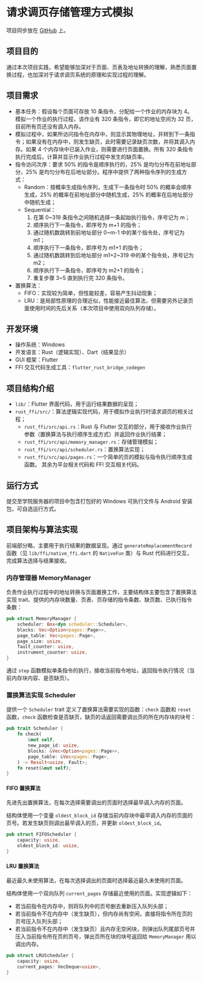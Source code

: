 # 请求调页存储管理方式模拟

项目同步放在 [GitHub](https://github.com/meoowny/memory_management) 上。

## 项目目的

通过本次项目实践，希望能够加深对于页面、页表及地址转换的理解，熟悉页面置换过程，也加深对于请求调页系统的原理和实现过程的理解。

## 项目需求

- 基本任务：假设每个页面可存放 10 条指令，分配给一个作业的内存块为 4。模拟一个作业的执行过程，该作业有 320 条指令，即它的地址空间为 32 页，目前所有页还没有调入内存。
- 模拟过程中，如果所访问指令在内存中，则显示其物理地址，并转到下一条指令；如果没有在内存中，则发生缺页，此时需要记录缺页次数，并将其调入内存。如果 4 个内存块中已装入作业，则需要进行页面置换。所有 320 条指令执行完成后，计算并显示作业执行过程中发生的缺页率。
- 指令访问次序：要求 50% 的指令是顺序执行的，25% 是均匀分布在前地址部分，25% 是均匀分布在后地址部分。程序中提供了两种指令序列的生成方式：
    - Random：按概率生成指令序列，生成下一条指令时 50% 的概率会顺序生成，25% 的概率在前地址部分中随机生成，25% 的概率在后地址部分中随机生成；
    - Sequential：
        1. 在第 0~319 条指令之间随机选择一条起始执行指令，序号记为 m；
        2. 顺序执行下一条指令，即序号为 m+1 的指令；
        3. 通过随机数跳转到前地址部分 0~m-1 中的某个指令处，序号记为 m1；
        4. 顺序执行下一条指令，即序号为 m1+1 的指令；
        5. 通过随机数跳转到后地址部分 m1+2~319 中的某个指令处，序号记为 m2；
        6. 顺序执行下一条指令，即序号为 m2+1 的指令；
        7. 重复步骤 3~5 直到执行完 320 条指令。
- 置换算法：
    - FIFO：实现较为简单，但性能较差，容易产生抖动现象；
    - LRU：是局部性原理的合理近似，性能接近最佳算法，但需要另外记录页面使用时间的先后关系（本次项目中使用双向队列存储）。

## 开发环境

- 操作系统：Windows
- 开发语言：Rust（逻辑实现）、Dart（结果显示）
- GUI 框架：Flutter
- FFI 交互代码生成工具：`flutter_rust_bridge_codegen`

## 项目结构介绍

- `lib/`：Flutter 界面代码，用于运行结果数据的呈现；
- `rust_ffi/src/`：算法逻辑实现代码，用于模拟作业执行时请求调页的相关过程；
    - `rust_ffi/src/api.rs`：Rust 与 Flutter 交互的部分，用于接收作业执行参数（置换算法与执行顺序生成方式）并返回作业执行结果；
    - `rust_ffi/src/api/memory_manager.rs`：存储管理模拟；
    - `rust_ffi/src/api/scheduler.rs`：置换算法实现；
    - `rust_ffi/src/api/pages.rs`：一个简单的页的模拟与指令执行顺序生成函数。
其余为平台相关代码和 FFI 交互相关代码。

## 运行方式

提交至学院服务器的项目中包含打包好的 Windows 可执行文件与 Android 安装包，可自选运行方式。

## 项目架构与算法实现

前端部分略，主要用于执行结果的数据呈现。通过 `generateReplacementRecord` 函数（见 `lib/ffi/native_ffi.dart` 的 `NativeFun` 类）与 Rust 代码进行交互，完成算法选择与结果接收。

### 内存管理器 MemoryManager

负责作业执行过程中的地址转换与页面置换工作，主要结构体主要包含了置换算法实现 trait、提供的内存块数量、页表、页存储的指令条数、缺页数、已执行指令条数：

```rust
pub struct MemoryManager {
    scheduler: Box<dyn scheduler::Scheduler>,
    blocks: Vec<Option<pages::Page>>,
    page_table: Vec<pages::Page>,
    page_size: usize,
    fault_counter: usize,
    instrument_counter: usize,
}
```

通过 `step` 函数模拟单条指令的执行，接收当前指令地址，返回指令执行情况（当前内存块内容、是否缺页）。

### 置换算法实现 Scheduler

提供一个 `Scheduler` trait 定义了置换算法需要实现的函数：`check` 函数和 `reset` 函数，`check` 函数检查是否缺页，缺页的话返回需要调出页的所在内存块的块号：

```rust
pub trait Scheduler {
    fn check(
        &mut self,
        new_page_id: usize,
        blocks: &Vec<Option<pages::Page>>,
        page_table: &Vec<pages::Page>,
    ) -> Result<usize, Fault>;
    fn reset(&mut self);
}
```

#### FIFO 置换算法

先进先出置换算法，在每次选择需要调出的页面时选择最早调入内存的页面。

结构体使用一个变量 `oldest_block_id` 存储当前内存块中最早调入内存的页面的页号。若发生缺页则调出最早调入的页，并更新 `oldest_block_id`。

```rust
pub struct FIFOScheduler {
    capacity: usize,
    oldest_block_id: usize,
}
```

#### LRU 置换算法

最近最久未使用算法，在每次选择调出的页面时选择最近最久未使用的页面。

结构体使用一个双向队列 `current_pages` 存储最近使用的页面。实现逻辑如下：
- 若当前指令在内存中，则将队列中的⻚号删去重新压入队列头部；
- 若当前指令不在内存中（发生缺页），但内存尚有空闲，直接将指令所在页的页号压入队列头部；
- 若当前指令不在内存中（发生缺页）且内存无空闲块，则弹出队列尾部页号并压入当前指令所在页的页号，弹出页所在块的块号返回给 `MemoryManager` 用以调出内存。

```rust
pub struct LRUScheduler {
    capacity: usize,
    current_pages: VecDeque<usize>,
}
```

